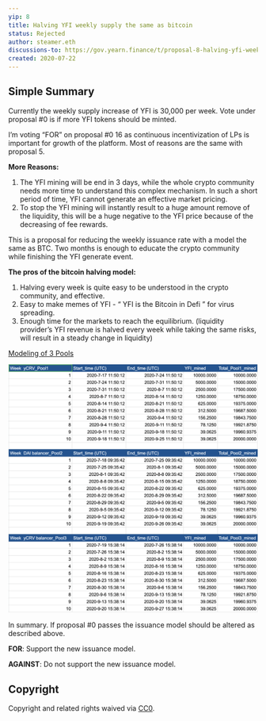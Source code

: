 ```yaml
---
yip: 8
title: Halving YFI weekly supply the same as bitcoin
status: Rejected
author: steamer.eth
discussions-to: https://gov.yearn.finance/t/proposal-8-halving-yfi-weekly-supply-the-same-as-bitcoin/263/
created: 2020-07-22
---
```


## Simple Summary

Currently the weekly supply increase of YFI is 30,000 per week. Vote under proposal #0 is if more YFI tokens should be minted.

I’m voting “FOR” on proposal #0 16 as continuous incentivization of LPs is important for growth of the platform. Most of reasons are the same with proposal 5.

**More Reasons:**

1. The YFI mining will be end in 3 days, while the whole crypto community needs more time to understand this complex mechanism. In such a short period of time, YFI cannot generate an effective market pricing.
2. To stop the YFI mining will instantly result to a huge amount remove of the liquidity, this will be a huge negative to the YFI price because of the decreasing of fee rewards.

This is a proposal for reducing the weekly issuance rate with a model the same as BTC. Two months is enough to educate the crypto community while finishing the YFI generate event.

**The pros of the bitcoin halving model:**

1. Halving every week is quite easy to be understood in the crypto community, and effective.
2. Easy to make memes of YFI - “ YFI is the Bitcoin in Defi ” for virus spreading.
3. Enough time for the markets to reach the equilibrium. (liquidity provider’s YFI revenue is halved every week while taking the same risks, will result in a steady change in liquidity)

[Modeling of 3 Pools](https://docs.google.com/spreadsheets/d/1ORG5UJUc2kKyjkemeskbpfpAfbDZ9Wk7GSEUc4RG2O0/edit?usp=sharing)

![Model](assets/yip8.png)

In summary. If proposal #0 passes the issuance model should be altered as described above.

**FOR**: Support the new issuance model.

**AGAINST**: Do not support the new issuance model.

## Copyright
Copyright and related rights waived via [CC0](https://creativecommons.org/publicdomain/zero/1.0/).
